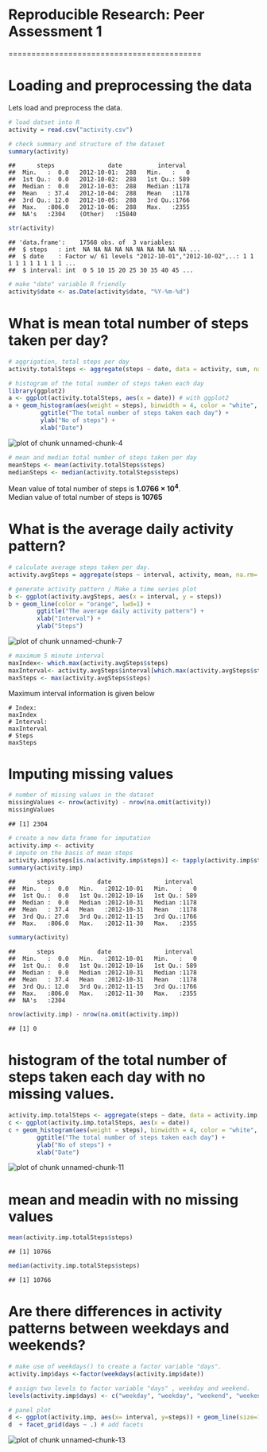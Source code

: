 
# Reproducible Research: Peer Assessment 1
==========================================

# Loading and preprocessing the data
Lets load and preprocess the data.


```r
# load datset into R
activity = read.csv("activity.csv")
```


```r
# check summary and structure of the dataset
summary(activity)
```

```
##      steps               date          interval   
##  Min.   :  0.0   2012-10-01:  288   Min.   :   0  
##  1st Qu.:  0.0   2012-10-02:  288   1st Qu.: 589  
##  Median :  0.0   2012-10-03:  288   Median :1178  
##  Mean   : 37.4   2012-10-04:  288   Mean   :1178  
##  3rd Qu.: 12.0   2012-10-05:  288   3rd Qu.:1766  
##  Max.   :806.0   2012-10-06:  288   Max.   :2355  
##  NA's   :2304    (Other)   :15840
```

```r
str(activity)
```

```
## 'data.frame':	17568 obs. of  3 variables:
##  $ steps   : int  NA NA NA NA NA NA NA NA NA NA ...
##  $ date    : Factor w/ 61 levels "2012-10-01","2012-10-02",..: 1 1 1 1 1 1 1 1 1 1 ...
##  $ interval: int  0 5 10 15 20 25 30 35 40 45 ...
```

```r
# make "date" variable R friendly
activity$date <- as.Date(activity$date, "%Y-%m-%d")
```

# What is mean total number of steps taken per day?


```r
# aggrigation, total steps per day
activity.totalSteps <- aggregate(steps ~ date, data = activity, sum, na.rm= TRUE)
```


```r
# histogram of the total number of steps taken each day
library(ggplot2)
a <- ggplot(activity.totalSteps, aes(x = date)) # with ggplot2
a + geom_histogram(aes(weight = steps), binwidth = 4, color = "white", fill = "orange") +  
         ggtitle("The total number of steps taken each day") +
         ylab("No of steps") +
         xlab("Date") 
```

![plot of chunk unnamed-chunk-4](figure/unnamed-chunk-4.png) 


```r
# mean and median total number of steps taken per day
meanSteps <- mean(activity.totalSteps$steps)
medianSteps <- median(activity.totalSteps$steps)
```
Mean value of total number of steps is **1.0766 &times; 10<sup>4</sup>**.  
Median value of total number of steps is **10765**

# What is the average daily activity pattern?

```r
# calculate average steps taken per day.
activity.avgSteps = aggregate(steps ~ interval, activity, mean, na.rm= TRUE)
```


```r
# generate activity pattern / Make a time series plot
b <- ggplot(activity.avgSteps, aes(x = interval, y = steps))
b + geom_line(color = "orange", lwd=1) + 
        ggtitle("The average daily activity pattern") +
        xlab("Interval") + 
        ylab("Steps")
```

![plot of chunk unnamed-chunk-7](figure/unnamed-chunk-7.png) 


```r
# maximum 5 minute interval
maxIndex<- which.max(activity.avgSteps$steps)
maxInterval<- activity.avgSteps$interval[which.max(activity.avgSteps$steps)]
maxSteps <- max(activity.avgSteps$steps)
```

Maximum interval information is given below  
```{r}
# Index: 
maxIndex
# Interval: 
maxInterval
# Steps
maxSteps
```

# Imputing missing values

```r
# number of missing values in the dataset
missingValues <- nrow(activity) - nrow(na.omit(activity))
missingValues
```

```
## [1] 2304
```


```r
# create a new data frame for imputation
activity.imp <- activity
# impute on the basis of mean steps 
activity.imp$steps[is.na(activity.imp$steps)] <- tapply(activity.imp$steps, activity.imp$interval, mean, na.rm = T)
summary(activity.imp)
```

```
##      steps            date               interval   
##  Min.   :  0.0   Min.   :2012-10-01   Min.   :   0  
##  1st Qu.:  0.0   1st Qu.:2012-10-16   1st Qu.: 589  
##  Median :  0.0   Median :2012-10-31   Median :1178  
##  Mean   : 37.4   Mean   :2012-10-31   Mean   :1178  
##  3rd Qu.: 27.0   3rd Qu.:2012-11-15   3rd Qu.:1766  
##  Max.   :806.0   Max.   :2012-11-30   Max.   :2355
```

```r
summary(activity)
```

```
##      steps            date               interval   
##  Min.   :  0.0   Min.   :2012-10-01   Min.   :   0  
##  1st Qu.:  0.0   1st Qu.:2012-10-16   1st Qu.: 589  
##  Median :  0.0   Median :2012-10-31   Median :1178  
##  Mean   : 37.4   Mean   :2012-10-31   Mean   :1178  
##  3rd Qu.: 12.0   3rd Qu.:2012-11-15   3rd Qu.:1766  
##  Max.   :806.0   Max.   :2012-11-30   Max.   :2355  
##  NA's   :2304
```

```r
nrow(activity.imp) - nrow(na.omit(activity.imp))
```

```
## [1] 0
```


# histogram of the total number of steps taken each day with no missing values.

```r
activity.imp.totalSteps <- aggregate(steps ~ date, data = activity.imp, sum)
c <- ggplot(activity.imp.totalSteps, aes(x = date)) 
c + geom_histogram(aes(weight = steps), binwidth = 4, color = "white", fill = "orange") +  
        ggtitle("The total number of steps taken each day") +
        ylab("No of steps") +
        xlab("Date") 
```

![plot of chunk unnamed-chunk-11](figure/unnamed-chunk-11.png) 

# mean and meadin with no missing values

```r
mean(activity.imp.totalSteps$steps)
```

```
## [1] 10766
```

```r
median(activity.imp.totalSteps$steps)
```

```
## [1] 10766
```


# Are there differences in activity patterns between weekdays and weekends?

```r
# make use of weekdays() to create a factor variable "days".
activity.imp$days <-factor(weekdays(activity.imp$date))

# assign two levels to factor variable "days" , weekday and weekend.        
levels(activity.imp$days) <- c("weekday", "weekday", "weekend", "weekend", "weekday", "weekday", "weekday")

# panel plot
d <- ggplot(activity.imp, aes(x= interval, y=steps)) + geom_line(size=1, color="orange")
d  + facet_grid(days ~ .) # add facets
```

![plot of chunk unnamed-chunk-13](figure/unnamed-chunk-13.png) 



